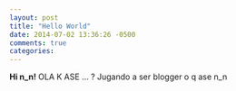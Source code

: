 ```yaml
---
layout: post
title: "Hello World"
date: 2014-07-02 13:36:26 -0500
comments: true
categories: 
---
```

**Hi n_n!**
OLA K ASE ... ? Jugando a ser blogger o q ase n_n